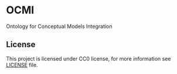 # OCMI

Ontology for Conceptual Models Integration


## License

This project is licensed under CC0 license, for more information see [LICENSE](LICENSE) file.
